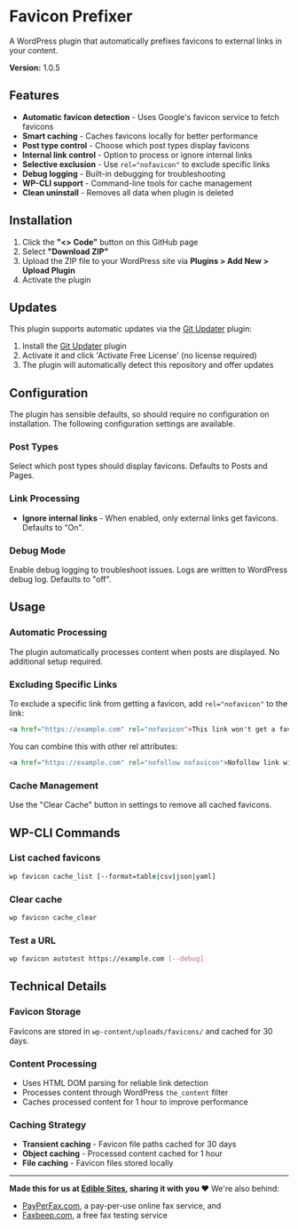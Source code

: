 # Favicon Prefixer

A WordPress plugin that automatically prefixes favicons to external links in your content.

**Version:** 1.0.5

## Features

- **Automatic favicon detection** - Uses Google's favicon service to fetch favicons
- **Smart caching** - Caches favicons locally for better performance
- **Post type control** - Choose which post types display favicons
- **Internal link control** - Option to process or ignore internal links
- **Selective exclusion** - Use `rel="nofavicon"` to exclude specific links
- **Debug logging** - Built-in debugging for troubleshooting
- **WP-CLI support** - Command-line tools for cache management
- **Clean uninstall** - Removes all data when plugin is deleted

## Installation

1. Click the **"<> Code"** button on this GitHub page
2. Select **"Download ZIP"**
3. Upload the ZIP file to your WordPress site via **Plugins > Add New > Upload Plugin**
4. Activate the plugin

## Updates

This plugin supports automatic updates via the [Git Updater](https://github.com/afragen/git-updater) plugin:

1. Install the [Git Updater](https://github.com/afragen/git-updater/releases/) plugin
2. Activate it and click 'Activate Free License' (no license required)
3. The plugin will automatically detect this repository and offer updates

## Configuration

The plugin has sensible defaults, so should require no configuration on installation. The following configuration settings are available.

### Post Types
Select which post types should display favicons. Defaults to Posts and Pages.

### Link Processing
- **Ignore internal links** - When enabled, only external links get favicons. Defaults to "On".

### Debug Mode
Enable debug logging to troubleshoot issues. Logs are written to WordPress debug log. Defaults to "off".

## Usage

### Automatic Processing
The plugin automatically processes content when posts are displayed. No additional setup required.

### Excluding Specific Links
To exclude a specific link from getting a favicon, add `rel="nofavicon"` to the link:

```html
<a href="https://example.com" rel="nofavicon">This link won't get a favicon</a>
```

You can combine this with other rel attributes:
```html
<a href="https://example.com" rel="nofollow nofavicon">Nofollow link without favicon</a>
```

### Cache Management
Use the "Clear Cache" button in settings to remove all cached favicons.

## WP-CLI Commands

### List cached favicons
```bash
wp favicon cache_list [--format=table|csv|json|yaml]
```

### Clear cache
```bash
wp favicon cache_clear
```

### Test a URL
```bash
wp favicon autotest https://example.com [--debug]
```

## Technical Details

### Favicon Storage
Favicons are stored in `wp-content/uploads/favicons/` and cached for 30 days.

### Content Processing
- Uses HTML DOM parsing for reliable link detection
- Processes content through WordPress `the_content` filter
- Caches processed content for 1 hour to improve performance

### Caching Strategy
- **Transient caching** - Favicon file paths cached for 30 days
- **Object caching** - Processed content cached for 1 hour
- **File caching** - Favicon files stored locally

---

**Made this for us at [Edible Sites](https://ediblesites.com), sharing it with you ❤️** We're also behind:

* [PayPerFax.com](https://payperfax.com/), a pay-per-use online fax service, and
* [Faxbeep.com](https://faxbeep.com), a free fax testing service